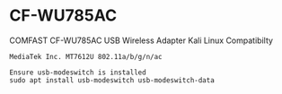 # CF-WU785AC
COMFAST CF-WU785AC USB Wireless Adapter Kali Linux Compatibilty



```
MediaTek Inc. MT7612U 802.11a/b/g/n/ac

Ensure usb-modeswitch is installed
sudo apt install usb-modeswitch usb-modeswitch-data
```
